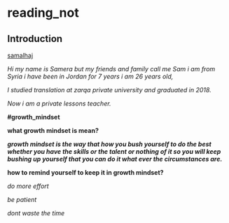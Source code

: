 # reading_not
## Introduction 
[samalhaj](https://github.com/samalhaj1)

*Hi my name is Samera but my friends and family call me Sam i am from Syria i have been in Jordan for 7 years i am 26 years old,*

*I studied translation at zarqa private university and graduated in 2018.*

*Now i am a private lessons teacher.*


**#growth_mindset**


**what growth mindset is mean?**


***growth mindset is the way that how you bush yourself to do the best whether you have the skills or the talent or nothing of it so you will keep bushing up yourself that you can do it what ever the circumstances are.***


**how to remind yourself to keep it in growth mindset?**


*do more effort*

*be patient*

*dont waste the time*
